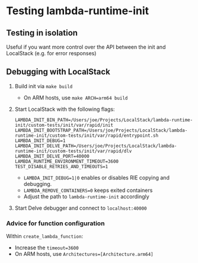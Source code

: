 # Testing lambda-runtime-init

## Testing in isolation
Useful if you want more control over the API between the init and LocalStack (e.g. for error responses)


## Debugging with LocalStack

1. Build init via `make build`
    * On ARM hosts, use `make ARCH=arm64 build`

2. Start LocalStack with the following flags:

    ```
    LAMBDA_INIT_BIN_PATH=/Users/joe/Projects/LocalStack/lambda-runtime-init/custom-tests/init/var/rapid/init
    LAMBDA_INIT_BOOTSTRAP_PATH=/Users/joe/Projects/LocalStack/lambda-runtime-init/custom-tests/init/var/rapid/entrypoint.sh
    LAMBDA_INIT_DEBUG=1
    LAMBDA_INIT_DELVE_PATH=/Users/joe/Projects/LocalStack/lambda-runtime-init/custom-tests/init/var/rapid/dlv
    LAMBDA_INIT_DELVE_PORT=40000
    LAMBDA_RUNTIME_ENVIRONMENT_TIMEOUT=3600
    TEST_DISABLE_RETRIES_AND_TIMEOUTS=1
    ```

   * `LAMBDA_INIT_DEBUG=1|0` enables or disables RIE copying and debugging.
   * `LAMBDA_REMOVE_CONTAINERS=0` keeps exited containers
   * Adjust the path to `lambda-runtime-init` accordingly

3. Start Delve debugger and connect to `localhost:40000`


### Advice for function configuration

Within `create_lambda_function`:

* Increase the `timeout=3600`
* On ARM hosts, use `Architectures=[Architecture.arm64]`
